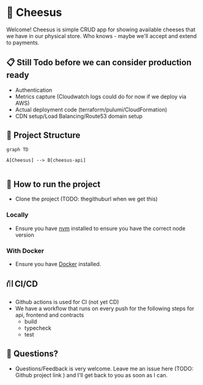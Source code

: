 # 🧀 Cheesus

Welcome! Cheesus is simple CRUD app for showing available cheeses that we have in our physical store. Who knows - maybe we'll accept and extend to payments.

## 📋 Still Todo before we can consider production ready
- Authentication
- Metrics capture (Cloudwatch logs could do for now if we deploy via AWS)
- Actual deployment code (terraform/pulumi/CloudFormation)
- CDN setup/Load Balancing/Route53 domain setup

## 📁 Project Structure

```mermaid
graph TD

A[Cheesus] --> B[cheesus-api]


```

## 🏃 How to run the project
- Clone the project (TODO: thegithuburl when we get this)

### Locally
- Ensure you have [nvm](https://github.com/nvm-sh/nvm) installed to ensure you have the correct node version


### With Docker
- Ensure you have [Docker](https://docs.docker.com/get-docker/) installed.


## ⛙ CI/CD
- Github actions is used for CI (not yet CD)
- We have a workflow that runs on every push for the following steps for api, frontend and contracts
  - build
  - typecheck
  - test

## 👋 Questions?
- Questions/Feedback is very welcome. Leave me an issue here (TODO: Github project link ) and I'll get back to you as soon as I can.